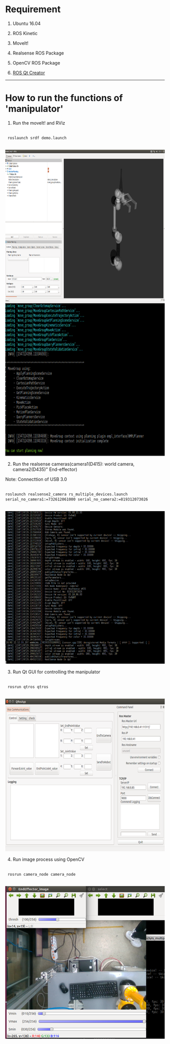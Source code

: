 # Requirement

1. Ubuntu 16.04

2. ROS Kinetic

3. MoveIt!

4. Realsense ROS Package

5. OpenCV ROS Package

6. [ROS Qt Creator](https://ros-qtc-plugin.readthedocs.io/en/latest/)



-------------

# How to run the functions of 'manipulator'

1.  Run the moveIt! and RViz

 <pre><code>
 roslaunch srdf demo.launch 
 </pre></code>
 
 
<p align="center">
    <img src="./img/srdf1.png" width="640" height="480" >
    <img src="./img/srdf2.png"  width="640" height="480" >
</p>

 
2.  Run the realsense cameras(camera1(D415): world camera, camera2(D435)" End-effector) 

Note: Connecttion of USB 3.0

 <pre><code>
roslaunch realsense2_camera rs_multiple_devices.launch serial_no_camera1:=732612061000 serial_no_camera2:=819312073026
 </pre></code>
 
 
<p align="center">
    <img src="./img/realsense1.png" width="640" height="480" >
</p>
 
 
3.  Run Qt GUI for controlling the manipulator

 <pre><code>
 rosrun qtros qtros
 </pre></code>
 
 
<p align="center">
    <img src="./img/qtros_default.png" width="640" height="480" >
</p>
 
 
4.  Run image process using OpenCV 

 <pre><code>
 rosrun camera_node camera_node
 </pre></code>
 
 
<p align="center">
    <img src="./img/camera_node_default.png" width="640" height="480" >
</p>
 
 
